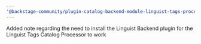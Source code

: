 ```yaml
---
'@backstage-community/plugin-catalog-backend-module-linguist-tags-processor': patch
---
```


Added note regarding the need to install the Linguist Backend plugin for the Linguist Tags Catalog Processor to work
